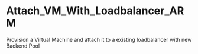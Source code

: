 # Attach_VM_With_Loadbalancer_ARM
Provision a Virtual Machine and attach it to a existing loadbalancer with new Backend Pool
